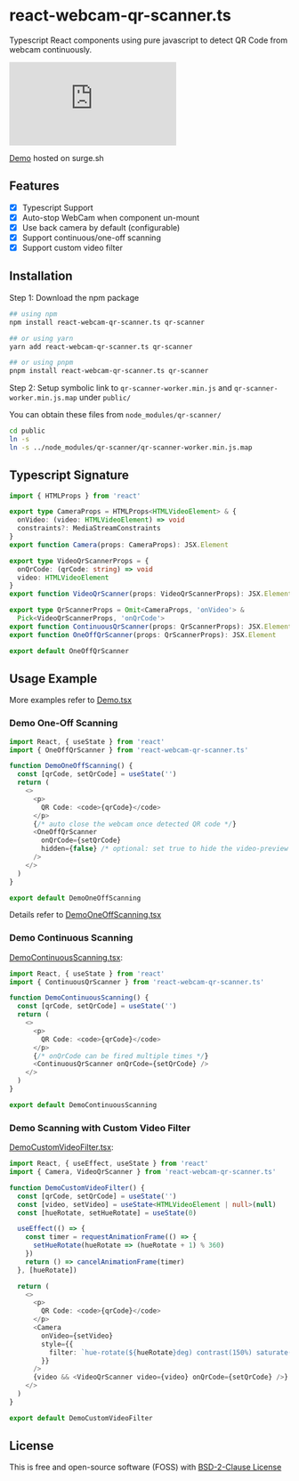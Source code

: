 # react-webcam-qr-scanner.ts

Typescript React components using pure javascript to detect QR Code from webcam continuously.

[![npm Package Version](https://img.shields.io/npm/v/react-webcam-qr-scanner.ts?maxAge=3600)](https://www.npmjs.com/package/react-webcam-qr-scanner.ts)

[Demo](https://react-webcam-qr-scanner-demo.surge.sh) hosted on surge.sh

## Features

- [x] Typescript Support
- [x] Auto-stop WebCam when component un-mount
- [x] Use back camera by default (configurable)
- [x] Support continuous/one-off scanning
- [x] Support custom video filter

## Installation

Step 1: Download the npm package

```bash
## using npm
npm install react-webcam-qr-scanner.ts qr-scanner

## or using yarn
yarn add react-webcam-qr-scanner.ts qr-scanner

## or using pnpm
pnpm install react-webcam-qr-scanner.ts qr-scanner
```

Step 2: Setup symbolic link to `qr-scanner-worker.min.js` and `qr-scanner-worker.min.js.map` under `public/`

You can obtain these files from `node_modules/qr-scanner/`

```bash
cd public
ln -s
ln -s ../node_modules/qr-scanner/qr-scanner-worker.min.js.map
```

## Typescript Signature

```typescript
import { HTMLProps } from 'react'

export type CameraProps = HTMLProps<HTMLVideoElement> & {
  onVideo: (video: HTMLVideoElement) => void
  constraints?: MediaStreamConstraints
}
export function Camera(props: CameraProps): JSX.Element

export type VideoQrScannerProps = {
  onQrCode: (qrCode: string) => void
  video: HTMLVideoElement
}
export function VideoQrScanner(props: VideoQrScannerProps): JSX.Element

export type QrScannerProps = Omit<CameraProps, 'onVideo'> &
  Pick<VideoQrScannerProps, 'onQrCode'>
export function ContinuousQrScanner(props: QrScannerProps): JSX.Element
export function OneOffQrScanner(props: QrScannerProps): JSX.Element

export default OneOffQrScanner
```

## Usage Example

More examples refer to [Demo.tsx](./src/Demo.tsx)

### Demo One-Off Scanning

```typescript jsx
import React, { useState } from 'react'
import { OneOffQrScanner } from 'react-webcam-qr-scanner.ts'

function DemoOneOffScanning() {
  const [qrCode, setQrCode] = useState('')
  return (
    <>
      <p>
        QR Code: <code>{qrCode}</code>
      </p>
      {/* auto close the webcam once detected QR code */}
      <OneOffQrScanner
        onQrCode={setQrCode}
        hidden={false} /* optional: set true to hide the video-preview */
      />
    </>
  )
}

export default DemoOneOffScanning
```

Details refer to [DemoOneOffScanning.tsx](src/DemoOneOffScanning.tsx)

### Demo Continuous Scanning

[DemoContinuousScanning.tsx](src/DemoContinuousScanning.tsx):

```typescript jsx
import React, { useState } from 'react'
import { ContinuousQrScanner } from 'react-webcam-qr-scanner.ts'

function DemoContinuousScanning() {
  const [qrCode, setQrCode] = useState('')
  return (
    <>
      <p>
        QR Code: <code>{qrCode}</code>
      </p>
      {/* onQrCode can be fired multiple times */}
      <ContinuousQrScanner onQrCode={setQrCode} />
    </>
  )
}

export default DemoContinuousScanning
```

### Demo Scanning with Custom Video Filter

[DemoCustomVideoFilter.tsx](src/DemoCustomVideoFilter.tsx):

```typescript jsx
import React, { useEffect, useState } from 'react'
import { Camera, VideoQrScanner } from 'react-webcam-qr-scanner.ts'

function DemoCustomVideoFilter() {
  const [qrCode, setQrCode] = useState('')
  const [video, setVideo] = useState<HTMLVideoElement | null>(null)
  const [hueRotate, setHueRotate] = useState(0)

  useEffect(() => {
    const timer = requestAnimationFrame(() => {
      setHueRotate(hueRotate => (hueRotate + 1) % 360)
    })
    return () => cancelAnimationFrame(timer)
  }, [hueRotate])

  return (
    <>
      <p>
        QR Code: <code>{qrCode}</code>
      </p>
      <Camera
        onVideo={setVideo}
        style={{
          filter: `hue-rotate(${hueRotate}deg) contrast(150%) saturate(3)`,
        }}
      />
      {video && <VideoQrScanner video={video} onQrCode={setQrCode} />}
    </>
  )
}

export default DemoCustomVideoFilter
```

## License

This is free and open-source software (FOSS) with
[BSD-2-Clause License](./LICENSE)
